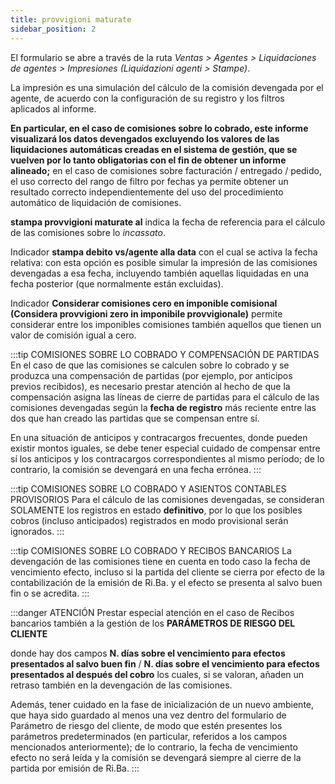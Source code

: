```yaml
---
title: provvigioni maturate
sidebar_position: 2
---
```


El formulario se abre a través de la ruta *Ventas > Agentes > Liquidaciones de agentes > Impresiones (Liquidazioni agenti > Stampe)*.

La impresión es una simulación del cálculo de la comisión devengada por el agente, de acuerdo con la configuración de su registro y los filtros aplicados al informe.

**En particular, en el caso de comisiones sobre lo cobrado, este informe visualizará los datos devengados excluyendo los valores de las liquidaciones automáticas creadas en el sistema de gestión, que se vuelven por lo tanto obligatorias con el fin de obtener un informe alineado;** en el caso de comisiones sobre facturación / entregado / pedido, el uso correcto del rango de filtro por fechas ya permite obtener un resultado correcto independientemente del uso del procedimiento automático de liquidación de comisiones.

**stampa provvigioni maturate al** indica la fecha de referencia para el cálculo de las comisiones sobre lo *incassato*.

Indicador **stampa debito vs/agente alla data** con el cual se activa la fecha relativa: con esta opción es posible simular la impresión de las comisiones devengadas a esa fecha, incluyendo también aquellas liquidadas en una fecha posterior (que normalmente están excluidas).

Indicador **Considerar comisiones cero en imponible comisional (Considera provvigioni zero in imponibile provvigionale)** permite considerar entre los imponibles comisiones también aquellos que tienen un valor de comisión igual a cero.

:::tip COMISIONES SOBRE LO COBRADO Y COMPENSACIÓN DE PARTIDAS
En el caso de que las comisiones se calculen sobre lo cobrado y se produzca una compensación de partidas (por ejemplo, por anticipos previos recibidos), es necesario prestar atención al hecho de que la compensación asigna las líneas de cierre de partidas para el cálculo de las comisiones devengadas según la **fecha de registro** más reciente entre las dos que han creado las partidas que se compensan entre sí.

En una situación de anticipos y contracargos frecuentes, donde pueden existir montos iguales, se debe tener especial cuidado de compensar entre sí los anticipos y los contracargos correspondientes al mismo período; de lo contrario, la comisión se devengará en una fecha errónea.
:::

:::tip COMISIONES SOBRE LO COBRADO Y ASIENTOS CONTABLES PROVISORIOS
Para el cálculo de las comisiones devengadas, se consideran SOLAMENTE los registros en estado **definitivo**, por lo que los posibles cobros (incluso anticipados) registrados en modo provisional serán ignorados.
:::

:::tip COMISIONES SOBRE LO COBRADO Y RECIBOS BANCARIOS
La devengación de las comisiones tiene en cuenta en todo caso la fecha de vencimiento efecto, incluso si la partida del cliente se cierra por efecto de la contabilización de la emisión de Ri.Ba. y el efecto se presenta al salvo buen fin o se acredita.
:::

:::danger ATENCIÓN
Prestar especial atención en el caso de Recibos bancarios también a la gestión de los **PARÁMETROS DE RIESGO DEL CLIENTE**

donde hay dos campos **N. días sobre el vencimiento para efectos presentados al salvo buen fin** / **N. días sobre el vencimiento para efectos presentados al después del cobro** los cuales, si se valoran, añaden un retraso también en la devengación de las comisiones.

Además, tener cuidado en la fase de inicialización de un nuevo ambiente, que haya sido guardado al menos una vez dentro del formulario de Parámetro de riesgo del cliente, de modo que estén presentes los parámetros predeterminados (en particular, referidos a los campos mencionados anteriormente); de lo contrario, la fecha de vencimiento efecto no será leída y la comisión se devengará siempre al cierre de la partida por emisión de Ri.Ba.
:::